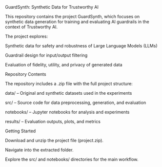 GuardSynth: Synthetic Data for Trustworthy AI

This repository contains the project GuardSynth, which focuses on synthetic data generation for training and evaluating AI guardrails in the context of Trustworthy AI.

The project explores:

Synthetic data for safety and robustness of Large Language Models (LLMs)

Guardrail design for input/output filtering

Evaluation of fidelity, utility, and privacy of generated data

Repository Contents

The repository includes a .zip file with the full project structure:

data/ – Original and synthetic datasets used in the experiments

src/ – Source code for data preprocessing, generation, and evaluation

notebooks/ – Jupyter notebooks for analysis and experiments

results/ – Evaluation outputs, plots, and metrics

Getting Started

Download and unzip the project file (project.zip).

Navigate into the extracted folder.

Explore the src/ and notebooks/ directories for the main workflow.
